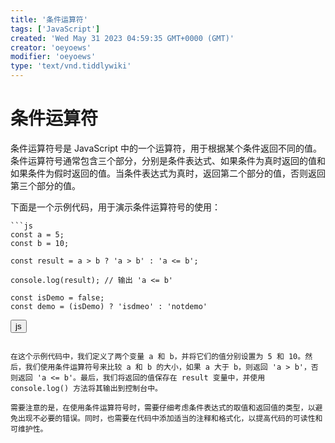 ```yaml
---
title: '条件运算符'
tags: ['JavaScript']
created: 'Wed May 31 2023 04:59:35 GMT+0000 (GMT)'
creator: 'oeyoews'
modifier: 'oeyoews'
type: 'text/vnd.tiddlywiki'
---
```


# 条件运算符

条件运算符号是 JavaScript 中的一个运算符，用于根据某个条件返回不同的值。条件运算符号通常包含三个部分，分别是条件表达式、如果条件为真时返回的值和如果条件为假时返回的值。当条件表达式为真时，返回第二个部分的值，否则返回第三个部分的值。

下面是一个示例代码，用于演示条件运算符号的使用：

```
```js
const a = 5;
const b = 10;

const result = a > b ? 'a > b' : 'a <= b';

console.log(result); // 输出 'a <= b'

const isDemo = false;
const demo = (isDemo) ? 'isdmeo' : 'notdemo'
```

<button>js</button>
```

在这个示例代码中，我们定义了两个变量 a 和 b，并将它们的值分别设置为 5 和 10。然后，我们使用条件运算符号来比较 a 和 b 的大小，如果 a 大于 b，则返回 'a > b'，否则返回 'a <= b'。最后，我们将返回的值保存在 result 变量中，并使用 console.log() 方法将其输出到控制台中。

需要注意的是，在使用条件运算符号时，需要仔细考虑条件表达式的取值和返回值的类型，以避免出现不必要的错误。同时，也需要在代码中添加适当的注释和格式化，以提高代码的可读性和可维护性。
